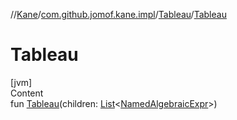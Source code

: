 //[Kane](../../index.md)/[com.github.jomof.kane.impl](../index.md)/[Tableau](index.md)/[Tableau](-tableau.md)



# Tableau  
[jvm]  
Content  
fun [Tableau](-tableau.md)(children: [List](https://kotlinlang.org/api/latest/jvm/stdlib/kotlin.collections/-list/index.html)<[NamedAlgebraicExpr](../../com.github.jomof.kane/-named-algebraic-expr/index.md)>)  



